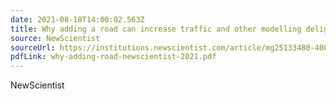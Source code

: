 ```yaml
---
date: 2021-08-18T14:00:02.563Z
title: Why adding a road can increase traffic and other modelling delights
source: NewScientist
sourceUrl: https://institutions.newscientist.com/article/mg25133480-400-why-adding-a-road-can-increase-traffic-and-other-modelling-delights/
pdfLink: why-adding-road-newscientist-2021.pdf
---
```

NewScientist